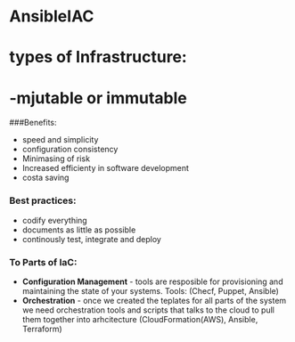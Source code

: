 # AnsibleIAC
# types of Infrastructure:
# -mjutable or immutable
 ###Benefits:
 - speed and simplicity
 - configuration consistency
 - Minimasing of risk
 - Increased efficienty in software development
 - costa saving
 
 ### Best practices:
 - codify everything
 - documents as little as possible
 - continously test, integrate and deploy


### To Parts of IaC:
- **Configuration Management**  - tools are resposible for provisioning and maintaining the state of your systems. Tools: (Checf, Puppet, Ansible)
- **Orchestration** - once we created the teplates for all parts of the system we need orchestration tools and scripts that talks to the cloud to pull them together into arhcitecture (CloudFormation(AWS), Ansible, Terraform)
